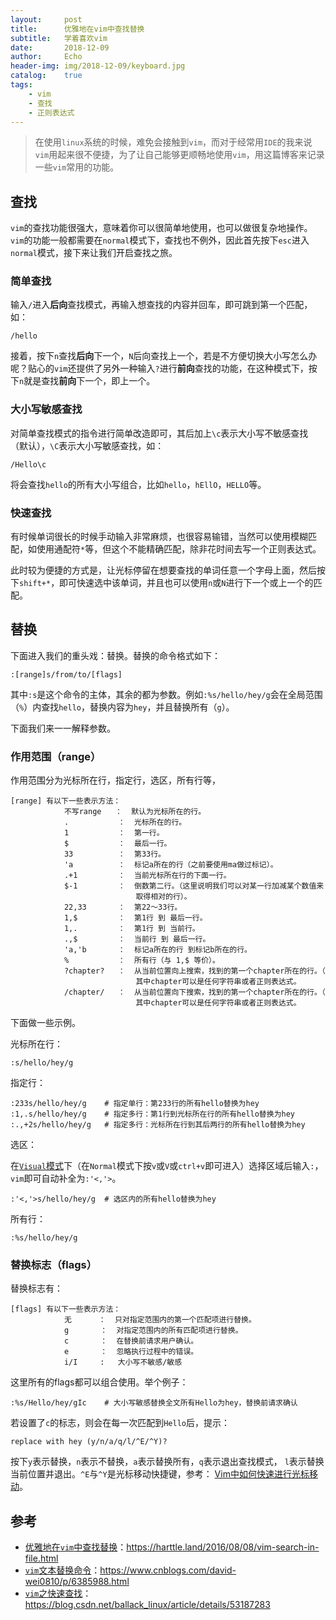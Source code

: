 ```yaml
---
layout:     post
title:      优雅地在vim中查找替换
subtitle:   学着喜欢vim
date:       2018-12-09
author:     Echo
header-img: img/2018-12-09/keyboard.jpg
catalog:    true
tags:
    - vim
    - 查找
    - 正则表达式
---
```




> 在使用`linux`系统的时候，难免会接触到`vim`，而对于经常用`IDE`的我来说`vim`用起来很不便捷，为了让自己能够更顺畅地使用`vim`，用这篇博客来记录一些`vim`常用的功能。

## 查找

`vim`的查找功能很强大，意味着你可以很简单地使用，也可以做很复杂地操作。`vim`的功能一般都需要在`normal`模式下，查找也不例外，因此首先按下`esc`进入`normal`模式，接下来让我们开启查找之旅。

### 简单查找

输入`/`进入**后向**查找模式，再输入想查找的内容并回车，即可跳到第一个匹配，如：

```
/hello
```

接着，按下`n`查找**后向**下一个，`N`后向查找上一个，若是不方便切换大小写怎么办呢？贴心的`vim`还提供了另外一种输入`?`进行**前向**查找的功能，在这种模式下，按下`n`就是查找**前向**下一个，即上一个。

### 大小写敏感查找

对简单查找模式的指令进行简单改造即可，其后加上`\c`表示大小写不敏感查找（默认），`\C`表示大小写敏感查找，如：

```
/Hello\c
```

将会查找`hello`的所有大小写组合，比如`hello`，`hEllO`，`HELLO`等。

### 快速查找

有时候单词很长的时候手动输入非常麻烦，也很容易输错，当然可以使用模糊匹配，如使用通配符`*`等，但这个不能精确匹配，除非花时间去写一个正则表达式。

此时较为便捷的方式是，让光标停留在想要查找的单词任意一个字母上面，然后按下`shift+*`，即可快速选中该单词，并且也可以使用`n`或`N`进行下一个或上一个的匹配。

## 替换

下面进入我们的重头戏：替换。替换的命令格式如下：

```
:[range]s/from/to/[flags]
```

其中`:s`是这个命令的主体，其余的都为参数。例如`:%s/hello/hey/g`会在全局范围（`%`）内查找`hello`，替换内容为`hey`，并且替换所有（`g`）。

下面我们来一一解释参数。

### 作用范围（range）

作用范围分为光标所在行，指定行，选区，所有行等，

```
[range] 有以下一些表示方法：
            不写range   ：  默认为光标所在的行。
            .           ：  光标所在的行。
            1           ：  第一行。
            $           ：  最后一行。
            33          ：  第33行。
            'a          ：  标记a所在的行（之前要使用ma做过标记）。
            .+1         ：  当前光标所在行的下面一行。
            $-1         ：  倒数第二行。（这里说明我们可以对某一行加减某个数值来
                            取得相对的行）。
            22,33       ：  第22～33行。
            1,$         ：  第1行 到 最后一行。
            1,.         ：  第1行 到 当前行。
            .,$         ：  当前行 到 最后一行。
            'a,'b       ：  标记a所在的行 到标记b所在的行。
            %           ：  所有行（与 1,$ 等价）。
            ?chapter?   ：  从当前位置向上搜索，找到的第一个chapter所在的行。（
                            其中chapter可以是任何字符串或者正则表达式。
            /chapter/   ：  从当前位置向下搜索，找到的第一个chapter所在的行。（
                            其中chapter可以是任何字符串或者正则表达式。
```

下面做一些示例。

光标所在行：

```
:s/hello/hey/g
```

指定行：

```
:233s/hello/hey/g    # 指定单行：第233行的所有hello替换为hey
:1,.s/hello/hey/g    # 指定多行：第1行到光标所在行的所有hello替换为hey
:.,+2s/hello/hey/g   # 指定多行：光标所在行到其后两行的所有hello替换为hey
```

选区：

在[`Visual`模式](http://www.cnblogs.com/wajika/p/6606353.html)下（在`Normal`模式下按`v`或`V`或`ctrl+v`即可进入）选择区域后输入`:`，`vim`即可自动补全为`:'<,'>`。

```
:'<,'>s/hello/hey/g  # 选区内的所有hello替换为hey
```

所有行：

```
:%s/hello/hey/g
```

### 替换标志（flags）

替换标志有：

```
[flags] 有以下一些表示方法：
            无      ：  只对指定范围内的第一个匹配项进行替换。
            g       ：  对指定范围内的所有匹配项进行替换。
            c       ：  在替换前请求用户确认。
            e       ：  忽略执行过程中的错误。
            i/I     :   大小写不敏感/敏感
```

这里所有的flags都可以组合使用。举个例子：

```
:%s/Hello/hey/gIc    # 大小写敏感替换全文所有Hello为hey，替换前请求确认
```

若设置了`c`的标志，则会在每一次匹配到`Hello`后，提示：

```
replace with hey (y/n/a/q/l/^E/^Y)?
```

按下`y`表示替换，`n`表示不替换，`a`表示替换所有，`q`表示退出查找模式， `l`表示替换当前位置并退出。`^E`与`^Y`是光标移动快捷键，参考： [Vim中如何快速进行光标移动](https://harttle.land/2015/11/07/vim-cursor.html)。 



## 参考

* [优雅地在`vim`中查找替换](https://harttle.land/2016/08/08/vim-search-in-file.html)：https://harttle.land/2016/08/08/vim-search-in-file.html
* [`vim`文本替换命令](https://www.cnblogs.com/david-wei0810/p/6385988.html)：https://www.cnblogs.com/david-wei0810/p/6385988.html
* [`vim`之快速查找](https://blog.csdn.net/ballack_linux/article/details/53187283)：https://blog.csdn.net/ballack_linux/article/details/53187283